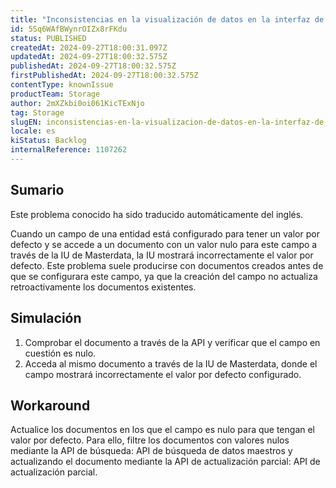 ```yaml
---
title: "Inconsistencias en la visualización de datos en la interfaz de usuario de Masterdata"
id: 5Sq6WAfBWynrOIZx8rFKdu
status: PUBLISHED
createdAt: 2024-09-27T18:00:31.097Z
updatedAt: 2024-09-27T18:00:32.575Z
publishedAt: 2024-09-27T18:00:32.575Z
firstPublishedAt: 2024-09-27T18:00:32.575Z
contentType: knownIssue
productTeam: Storage
author: 2mXZkbi0oi061KicTExNjo
tag: Storage
slugEN: inconsistencias-en-la-visualizacion-de-datos-en-la-interfaz-de-usuario-de-masterdata
locale: es
kiStatus: Backlog
internalReference: 1107262
---
```


## Sumario

<div class="alert alert-info">
  <p>Este problema conocido ha sido traducido automáticamente del inglés.</p>
</div>


Cuando un campo de una entidad está configurado para tener un valor por defecto y se accede a un documento con un valor nulo para este campo a través de la IU de Masterdata, la IU mostrará incorrectamente el valor por defecto. Este problema suele producirse con documentos creados antes de que se configurara este campo, ya que la creación del campo no actualiza retroactivamente los documentos existentes.



## Simulación



1. Comprobar el documento a través de la API y verificar que el campo en cuestión es nulo.
2. Acceda al mismo documento a través de la IU de Masterdata, donde el campo mostrará incorrectamente el valor por defecto configurado.



## Workaround


Actualice los documentos en los que el campo es nulo para que tengan el valor por defecto. Para ello, filtre los documentos con valores nulos mediante la API de búsqueda: API de búsqueda de datos maestros y actualizando el documento mediante la API de actualización parcial: API de actualización parcial.





